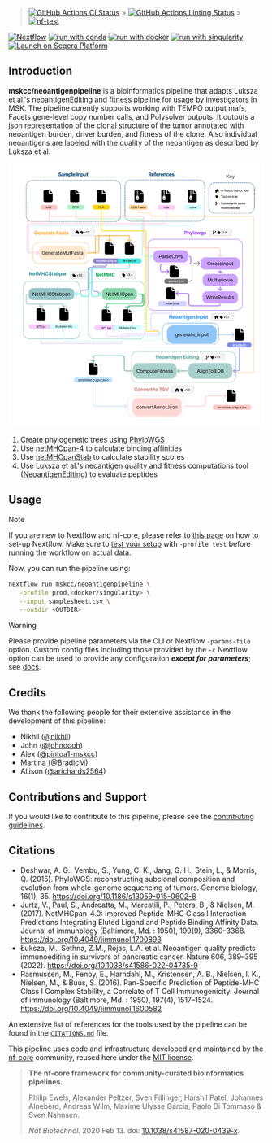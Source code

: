 > [![GitHub Actions CI Status](https://github.com/mskcc/neoantigen-pipeline/actions/workflows/ci.yml/badge.svg)](https://github.com/mskcc/neoantigen-pipeline/actions/workflows/ci.yml) > [![GitHub Actions Linting Status](https://github.com/mskcc/neoantigen-pipeline/actions/workflows/linting.yml/badge.svg)](https://github.com/mskcc/neoantigen-pipeline/actions/workflows/linting.yml) > [![nf-test](https://img.shields.io/badge/unit_tests-nf--test-337ab7.svg)](https://www.nf-test.com)

[![Nextflow](https://img.shields.io/badge/nextflow%20DSL2-%E2%89%A523.10.0-23aa62.svg)](https://www.nextflow.io/)
[![run with conda](http://img.shields.io/badge/run%20with-conda-3EB049?labelColor=000000&logo=anaconda)](https://docs.conda.io/en/latest/)
[![run with docker](https://img.shields.io/badge/run%20with-docker-0db7ed?labelColor=000000&logo=docker)](https://www.docker.com/)
[![run with singularity](https://img.shields.io/badge/run%20with-singularity-1d355c.svg?labelColor=000000)](https://sylabs.io/docs/)
[![Launch on Seqera Platform](https://img.shields.io/badge/Launch%20%F0%9F%9A%80-Seqera%20Platform-%234256e7)](https://tower.nf/launch?pipeline=https://github.com/mskcc/neoantigen-pipeline)

## Introduction

**mskcc/neoantigenpipeline** is a bioinformatics pipeline that adapts Luksza et al.'s neoantigenEditing and fitness pipeline for usage by investigators in MSK. The pipeline curently supports working with TEMPO output mafs, Facets gene-level copy number calls, and Polysolver outputs. It outputs a json representation of the clonal structure of the tumor annotated with neoantigen burden, driver burden, and fitness of the clone. Also individual neoantigens are labeled with the quality of the neoantigen as described by Luksza et al.

![Workflow Diagram](assets/workflow_diagram.png)


1. Create phylogenetic trees using [PhyloWGS](https://genomebiology.biomedcentral.com/articles/10.1186/s13059-015-0602-8)
2. Use [netMHCpan-4](https://services.healthtech.dtu.dk/services/NetMHCpan-4.1/) to calculate binding affinities 
3. Use [netMHCpanStab](https://services.healthtech.dtu.dk/services/NetMHCstabpan-1.0/) to calculate stability scores 
4. Use Luksza et al.'s neoantigen quality and fitness computations tool ([NeoantigenEditing](https://github.com/LukszaLab/NeoantigenEditing)) to evaluate peptides

## Usage

> [!NOTE]
> If you are new to Nextflow and nf-core, please refer to [this page](https://nf-co.re/docs/usage/installation) on how to set-up Nextflow. Make sure to [test your setup](https://nf-co.re/docs/usage/introduction#how-to-run-a-pipeline) with `-profile test` before running the workflow on actual data.

<!-- TODO nf-core: Describe the minimum required steps to execute the pipeline, e.g. how to prepare samplesheets.
     Explain what rows and columns represent. For instance (please edit as appropriate):

First, prepare a samplesheet with your input data that looks as follows:

`samplesheet.csv`:

```csv
sample,maf,facets_hisens_cncf,hla_file
tumor_normal,temp_test_somatic_unfiltered.maf,facets_hisens.cncf.txt,winners.hla.txt
tumor_normal2,temp_test_somatic_unfiltered.maf,facets_hisens.cncf.txt,winners.hla.txt
```
-->

Now, you can run the pipeline using:

<!-- TODO nf-core: update the following command to include all required parameters for a minimal example -->

```bash
nextflow run mskcc/neoantigenpipeline \
   -profile prod,<docker/singularity> \
   --input samplesheet.csv \
   --outdir <OUTDIR>
```

> [!WARNING]
> Please provide pipeline parameters via the CLI or Nextflow `-params-file` option. Custom config files including those provided by the `-c` Nextflow option can be used to provide any configuration _**except for parameters**_;
> see [docs](https://nf-co.re/usage/configuration#custom-configuration-files).

## Credits

We thank the following people for their extensive assistance in the development of this pipeline:

 - Nikhil ([@nikhil](https://github.com/nikhil))
 - John ([@johnoooh](https://github.com/johnoooh))
 - Alex ([@pintoa1-mskcc](https://github.com/pintoa1-mskcc))
 - Martina ([@BradicM](https://github.com/BradicM))
 - Allison ([@arichards2564](https://github.com/arichards2564))


## Contributions and Support

If you would like to contribute to this pipeline, please see the [contributing guidelines](.github/CONTRIBUTING.md).

## Citations


- Deshwar, A. G., Vembu, S., Yung, C. K., Jang, G. H., Stein, L., & Morris, Q. (2015). PhyloWGS: reconstructing subclonal composition and evolution from whole-genome sequencing of tumors. Genome biology, 16(1), 35. https://doi.org/10.1186/s13059-015-0602-8
- Jurtz, V., Paul, S., Andreatta, M., Marcatili, P., Peters, B., & Nielsen, M. (2017). NetMHCpan-4.0: Improved Peptide-MHC Class I Interaction Predictions Integrating Eluted Ligand and Peptide Binding Affinity Data. Journal of immunology (Baltimore, Md. : 1950), 199(9), 3360–3368. https://doi.org/10.4049/jimmunol.1700893
- Łuksza, M., Sethna, Z.M., Rojas, L.A. et al. Neoantigen quality predicts immunoediting in survivors of pancreatic cancer. Nature 606, 389–395 (2022). https://doi.org/10.1038/s41586-022-04735-9
- Rasmussen, M., Fenoy, E., Harndahl, M., Kristensen, A. B., Nielsen, I. K., Nielsen, M., & Buus, S. (2016). Pan-Specific Prediction of Peptide-MHC Class I Complex Stability, a Correlate of T Cell Immunogenicity. Journal of immunology (Baltimore, Md. : 1950), 197(4), 1517–1524. https://doi.org/10.4049/jimmunol.1600582


An extensive list of references for the tools used by the pipeline can be found in the [`CITATIONS.md`](CITATIONS.md) file.

This pipeline uses code and infrastructure developed and maintained by the [nf-core](https://nf-co.re) community, reused here under the [MIT license](https://github.com/nf-core/tools/blob/master/LICENSE).

> **The nf-core framework for community-curated bioinformatics pipelines.**
>
> Philip Ewels, Alexander Peltzer, Sven Fillinger, Harshil Patel, Johannes Alneberg, Andreas Wilm, Maxime Ulysse Garcia, Paolo Di Tommaso & Sven Nahnsen.
>
> _Nat Biotechnol._ 2020 Feb 13. doi: [10.1038/s41587-020-0439-x](https://dx.doi.org/10.1038/s41587-020-0439-x).
